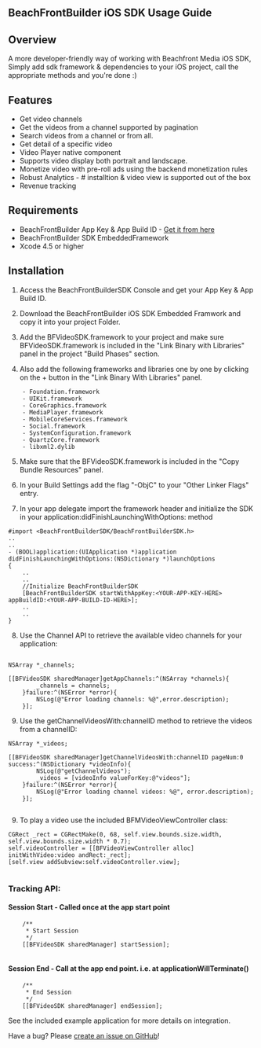 ## BeachFrontBuilder iOS SDK Usage Guide

## Overview
A more developer-friendly way of working with Beachfront Media iOS SDK,  Simply add sdk framework & dependencies to your iOS project, call the appropriate methods and you're done :)

## Features

*  Get video channels
*  Get the videos from a channel supported by pagination
*  Search videos from a channel or from all.
*  Get detail of a specific video
*  Video Player native component
*  Supports video display both portrait and landscape.
*  Monetize video with pre-roll ads using the backend monetization rules
*  Robust Analytics - # installtion & video view is supported out of the box 
*  Revenue tracking

## Requirements

* BeachFrontBuilder App Key & App Build ID - [Get it from here](http://beachfrontbuilder.com/signup)
* BeachFrontBuilder SDK EmbeddedFramework
* Xcode 4.5 or higher

## Installation
1. Access the BeachFrontBuilderSDK Console and get your App Key & App Build ID.

2. Download the BeachFrontBuilder iOS SDK Embedded Framwork and copy it into your project Folder.

3. Add the BFVideoSDK.framework to your project and make sure BFVideoSDK.framework is included in the "Link Binary with Libraries" panel in the project "Build Phases" section.

4. Also add the following frameworks and libraries one by one by clicking on the + button in the "Link Binary With Libraries" panel.
```
	- Foundation.framework
	- UIKit.framework
	- CoreGraphics.framework
	- MediaPlayer.framework
	- MobileCoreServices.framework
	- Social.framework
	- SystemConfiguration.framework
	- QuartzCore.framework
	- libxml2.dylib
```
5. Make sure that the BFVideoSDK.framework is included in the "Copy Bundle Resources" panel.

6. In your Build Settings add the flag "-ObjC" to your "Other Linker Flags" entry.

7. In your app delegate import the framework header and initialize the SDK in your application:didFinishLaunchingWithOptions: method

```
#import <BeachFrontBuilderSDK/BeachFrontBuilderSDK.h>
..
..
- (BOOL)application:(UIApplication *)application didFinishLaunchingWithOptions:(NSDictionary *)launchOptions
{	
	..
	..
    //Initialize BeachFrontBuilderSDK
    [BeachFrontBuilderSDK startWithAppKey:<YOUR-APP-KEY-HERE> appBuildID:<YOUR-APP-BUILD-ID-HERE>];
    ..
    ..
}
```

8. Use the Channel API to retrieve the available video channels for your application:

```

NSArray *_channels;

[[BFVideoSDK sharedManager]getAppChannels:^(NSArray *channels){
        _channels = channels;
    }failure:^(NSError *error){
        NSLog(@"Error loading channels: %@",error.description);
    }];
```

9. Use the getChannelVideosWith:channelID method to retrieve the videos from a channelID:

```
NSArray *_videos;

[[BFVideoSDK sharedManager]getChannelVideosWith:channelID pageNum:0 success:^(NSDictionary *videoInfo){
        NSLog(@"getChannelVideos");
        _videos = [videoInfo valueForKey:@"videos"];
    }failure:^(NSError *error){
        NSLog(@"Error loading channel videos: %@", error.description);
    }];
   
```

9. To play a video use the included BFMVideoViewController class:

```
CGRect _rect = CGRectMake(0, 68, self.view.bounds.size.width, self.view.bounds.size.width * 0.7);
self.videoController = [[BFVideoViewController alloc] initWithVideo:video andRect:_rect];
[self.view addSubview:self.videoController.view];
    
```

### Tracking API:

#### Session Start - Called once at the app start point

```
	/**
	 * Start Session 
	 */
	[[BFVideoSDK sharedManager] startSession];
	
```

####  Session End - Call at the app end point. i.e. at applicationWillTerminate()

```
	/**
	 * End Session
	 */
	[[BFVideoSDK sharedManager] endSession];

```

See the included example application for more details on integration.

Have a bug? Please [create an issue on GitHub](https://github.com/beachfront/beachfront-videosdk-ios/issues)!
